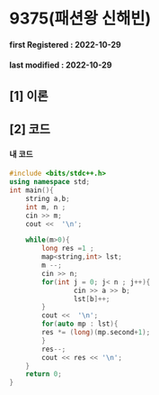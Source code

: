 # 9375(패션왕 신해빈)

#### **first Registered : 2022-10-29**

#### last modified : **2022-10-29**

## \[1] 이론

## \[2] 코드

#### 내 코드

```cpp
#include <bits/stdc++.h>
using namespace std;
int main(){
    string a,b;
    int m, n ;
    cin >> m;
    cout <<  '\n';

    while(m>0){
        long res =1 ;
        map<string,int> lst;
        m --;
        cin >> n;
        for(int j = 0; j< n ; j++){
                cin >> a >> b;
                lst[b]++;
        }
        cout <<  '\n';
        for(auto mp : lst){
        res *= (long)(mp.second+1);
        }
        res--;
        cout << res << '\n';
    }
    return 0;
}
```
